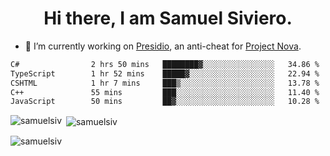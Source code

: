 <h1 align="center">Hi there, I am Samuel Siviero.</h1>

- 🔭 I’m currently working on [Presidio](https://presidio.ac), an anti-cheat for [Project Nova](https://discord.gg/novafn).

<!--START_SECTION:waka-->

```txt
C#                2 hrs 50 mins   ████████▓░░░░░░░░░░░░░░░░   34.86 %
TypeScript        1 hr 52 mins    █████▓░░░░░░░░░░░░░░░░░░░   22.94 %
CSHTML            1 hr 7 mins     ███▒░░░░░░░░░░░░░░░░░░░░░   13.78 %
C++               55 mins         ███░░░░░░░░░░░░░░░░░░░░░░   11.40 %
JavaScript        50 mins         ██▓░░░░░░░░░░░░░░░░░░░░░░   10.28 %
```

<!--END_SECTION:waka-->

<p><img align="left" src="https://github-readme-stats.vercel.app/api/top-langs?username=samuelsiv&show_icons=true&locale=en&layout=compact&theme=radical" alt="samuelsiv" /></p>

<p>&nbsp;<img align="center" src="https://github-readme-stats.vercel.app/api?username=samuelsiv&show_icons=true&locale=en&theme=radical" alt="samuelsiv" /></p>
<p align="left"> <img src="https://komarev.com/ghpvc/?username=samuelsiv&label=Profile%20views&color=0e75b6&style=flat" alt="samuelsiv" /> </p>
